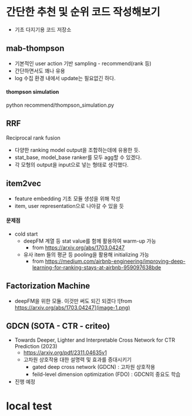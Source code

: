# 간단한 추천 및 순위 코드 작성해보기
* 기초 다지기용 코드 저장소
## mab-thompson
* 기본적인 user action 기반 sampling - recommend(rank 등)
* 간단하면서도 꽤나 유용
* log 수집 환경 내에서 update는 필요없긴 하다.

#### thompson simulation
python recommend/thompson_simulation.py

## RRF
Reciprocal rank fusion
* 다양한 ranking model output을 조합하는데에 유용한 듯.
* stat_base, model_base ranker를 모두 agg할 수 있겠다.
* 각 모형의 output을 input으로 넣는 형태로 생각했다.

## item2vec
* feature embedding 기초 모듈 생성을 위해 작성
* item, user representation으로 나아갈 수 있을 듯
#### 문제점
* cold start
    * deepFM 계열 등 stat value를 함께 활용하여 warm-up 가능
        * from https://arxiv.org/abs/1703.04247
    * 유사 item 들의 평균 등 pooling을 활용해 initializing 가능
        * from https://medium.com/airbnb-engineering/improving-deep-learning-for-ranking-stays-at-airbnb-959097638bde

## Factorization Machine
* deepFM을 위한 모듈. 이것만 써도 되긴 되겠다
![from https://arxiv.org/abs/1703.04247](image-1.png)

## GDCN (SOTA - CTR - criteo)
* Towards Deeper, Lighter and Interpretable Cross Network for CTR Prediction (2023)
    * https://arxiv.org/pdf/2311.04635v1
    * 고차원 상호작용 대한 설명력 및 효과를 증대시키기
        * gated deep cross network (GDCN) : 고차원 상호작용
        * feild-level dimension optimization (FDO) : GDCN의 중요도 학습
* 진행 예정

# local test
